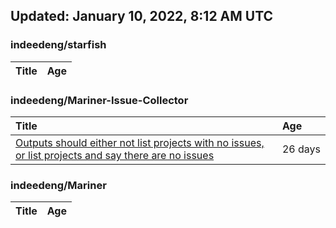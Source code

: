 ## Updated: January 10, 2022, 8:12 AM UTC


### indeedeng/starfish
|**Title**|**Age**|
|:----|:----|


### indeedeng/Mariner-Issue-Collector
|**Title**|**Age**|
|:----|:----|
|[Outputs should either not list projects with no issues, or list projects and say there are no issues](https://github.com/indeedeng/Mariner-Issue-Collector/issues/40)|26&nbsp;days|


### indeedeng/Mariner
|**Title**|**Age**|
|:----|:----|